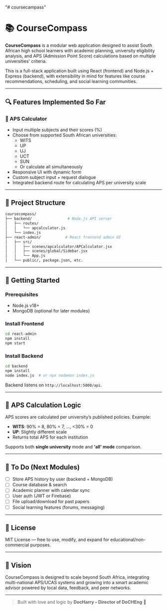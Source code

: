 "# coursecampass" 
# 📚 CourseCompass

**CourseCompass** is a modular web application designed to assist South African high school learners with academic planning, university eligibility analysis, and APS (Admission Point Score) calculations based on multiple universities' criteria.

This is a full-stack application built using React (frontend) and Node.js + Express (backend), with extensibility in mind for features like course recommendations, scheduling, and social learning communities.

---

## 🔍 Features Implemented So Far

### 🎯 APS Calculator
- Input multiple subjects and their scores (%)
- Choose from supported South African universities:
  - WITS
  - UP
  - UJ
  - UCT
  - SUN
  - Or calculate all simultaneously
- Responsive UI with dynamic form
- Custom subject input + request dialogue
- Integrated backend route for calculating APS per university scale

---

## 🧱 Project Structure

```bash
coursecompass/
├── backend/                # Node.js API server
│   ├── routes/
│   │   └── apcalculator.js
│   └── index.js
├── react-admin/           # React frontend admin UI
│   ├── src/
│   │   ├── scenes/apcalculator/APCalculator.jsx
│   │   ├── scenes/global/Sidebar.jsx
│   │   └── App.js
│   └── public/, package.json, etc.
```

---

## 🚀 Getting Started

### Prerequisites
- Node.js v18+
- MongoDB (optional for later modules)

### Install Frontend
```bash
cd react-admin
npm install
npm start
```

### Install Backend
```bash
cd backend
npm install
node index.js  # or npx nodemon index.js
```

Backend listens on `http://localhost:5000/api`.

---

## 📐 APS Calculation Logic
APS scores are calculated per university’s published policies. Example:
- **WITS**: 90% = 8, 80% = 7, ..., <30% = 0
- **UP**: Slightly different scale
- Returns total APS for each institution

Supports both **single university** mode and **'all' mode** comparison.

---

## 📌 To Do (Next Modules)
- [ ] Store APS history by user (backend + MongoDB)
- [ ] Course database & search
- [ ] Academic planner with calendar sync
- [ ] User auth (JWT or Firebase)
- [ ] File upload/download for past papers
- [ ] Social learning features (forums, messaging)

---

## 💼 License
MIT License — free to use, modify, and expand for educational/non-commercial purposes.

---

## 🧠 Vision
CourseCompass is designed to scale beyond South Africa, integrating multi-national APS/UCAS systems and growing into a smart academic advisor powered by local data, feedback, and peer networks.

---

> Built with love and logic by **DocHarry – Director of DoCHEng** 🧪
